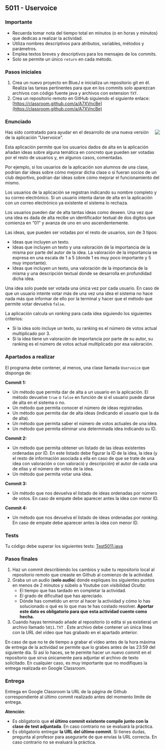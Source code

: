 ## 5011 - Uservoice

### **Importante**

- Recuerda tomar nota del tiempo total en minutos (o en horas y minutos) que dedicas a realizar la actividad.
- Utiliza nombres descriptivos para atributos, variables, métodos y parámetros.
- Emplea textos breves y descriptivos para los mensajes de los commits.
- Solo se permite un único `return` en cada método.

### Pasos iniciales

1. Crea un nuevo proyecto en BlueJ e inicializa un repositorio git en él. Realiza las tareas pertinentes para que en los commits solo aparezcan archivos con código fuente java y archivos con extension `TXT`.
2. Crea un repositorio remoto en GitHub siguiendo el siguiente enlace:
[https://classroom.github.com/a/A7XVncBe](https://classroom.github.com/a/A7XVncBe)

### Enunciado

<img align="right" src="6322b.jpg">

Has sido contratado para ayudar en el desarrollo de una nueva versión de la aplicación “Uservoice”.

Esta aplicación permite que los usuarios dados de alta en la aplicación añadan ideas sobre alguna temática en concreto que pueden ser votadas por el resto de usuarios y, en algunos casos, comentadas.

Por ejemplo, si los usuarios de la aplicación son alumnos de una clase, podrían dar ideas sobre cómo mejorar dicha clase o si fueran socios de un club deportivo, podrian dar ideas sobre cómo mejorar el funcionamiento del mismo.

Los usuarios de la aplicación se registran indicando su nombre completo y su correo electrónico. Si un usuario intenta darse de alta en la aplicación con un correo electrónico ya existente el sistema lo rechaza.

Los usuarios pueden dar de alta tantas ideas como deseen. Una vez que una idea es dada de alta recibe un identificador textual de dos dígitos que comienza en “01” y avanza de uno en uno ascendentemente.

Las ideas, que pueden ser votadas por el resto de usuarios, son de 3 tipos:

- Ideas que incluyen un texto.
- Ideas que incluyen un texto y una valoración de la importancia de la misma por parte del autor de la idea. La valoración de la importancia se expresa en una escala de 1 a 5 (donde 1 es muy poco importante y 5 muy importante).
- Ideas que incluyen un texto, una valoración de la importancia de la misma y una descripción textual donde se desarrolla en profundidad dicha idea.

Una idea solo puede ser votada una única vez por cada usuario. En caso de que un usuario intente votar más de una vez una idea el sistema no hace nada más que informar de ello por la terminal y hacer que el método que permite votar devuelva `false`.

La aplicación calcula un *ranking* para cada idea siguiendo los siguientes criterios:

- Si la idea solo incluye un texto, su ranking es el número de votos actual multiplicado por 3.
- Si la idea tiene un valoración de importancia por parte de su autor, su ranking es el número de votos actual multiplicado por esa valoración.

### Apartados a realizar

El programa debe contener, al menos, una clase llamada `Uservoice` que disponga de:

**Commit 1:**

- Un método que permita dar de alta a un usuario en la aplicación. El método devuelve `true` o `false` en función de si el usuario puede darse de alta en el sistema o no.
- Un método que permita conocer el número de ideas registradas.
- Un método que permita dar de alta ideas (indicando el usuario que la da de alta).
- Un método que permita saber el número de votos actuales de una idea.
- Un método que permita eliminar una determinada idea indicando su ID.

**Commit 2:**

- Un método que permita obtener un listado de las ideas existentes ordenadas por ID. En este listado debe figurar la ID de la idea, la idea (y el resto de información asociada a ella en caso de que se trate de una idea con valoración o con valoració y descripción) el autor de cada una de ellas y el número de votos de la idea.
- Un método que permita votar una idea.

**Commit 3:**

- Un método que nos devuelva el listado de ideas ordenadas por número de votos. En caso de empate debe aparecer antes la idea con menor ID.

**Commit 4:**

- Un método que nos devuelva el listado de ideas ordenadas por *ranking*. En caso de empate debe aparecer antes la idea con menor ID.

### Tests

Tu código debe superar los siguientes tests: [Test5011.java](https://github.com/miguelbayon/pro018/blob/master/actividades/Test5011.java)

### Pasos finales

1. Haz un commit describiendo los cambios y sube tu repositorio local al repositorio remoto que creaste en Github al comienzo de la actividad.
2. Graba un un audio (**solo audio**) donde expliques los siguientes puntos en menos de 2 minutos y súbelo a Youtube con visibilidad *Oculta*:
    - El tiempo que has tardado en completar la actividad.
    - El grado de dificultad que has apreciado.
    - Dónde has cometido un error al hacer la actividad y cómo lo has solucionado o qué es lo que mas te has costado resolver. **Aportar este dato es obligatorio para que esta actividad cuente como hecha.**
3. Cuando hayas terminado añade al repositorio (o edita si ya existiera) un archivo llamado `5011.TXT` . Este archivo debe contener un única línea con la URL del vídeo que has grabado en el apartado anterior. 

En caso de que no te de tiempo a grabar el vídeo antes de la hora máxima de entrega de la actividad se permite que lo grabes antes de las 23:59 del siguiente día. Si así lo haces, se te permite hacer un nuevo commit en el repositorio que sirva únicamente para adjuntar el archivo de texto solicitado. En cualquier caso, es muy importante que no modifiques la entrega realizada en Google Classroom.

### Entrega

Entrega en Google Classroom la URL de la página de Github correspondiente al último commit realizado antes del momento límite de entrega. 

**Atención**:

- Es obligatorio que **el último commit existente compile junto con la clase de test adjuntada**. En caso contrario no se evaluará la práctica.
- Es obligatorio entregar **la URL del último commit**. Si tienes dudas, pregunta al profesor para asegurarte de que envías la URL correcta. En caso contrario no se evaluará la práctica.
